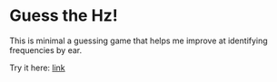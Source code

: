 # Guess the Hz!

This is minimal a guessing game that helps me improve at identifying frequencies by ear.

Try it here: [link](https://danny-dirksen.github.io/guess-the-hz/)
